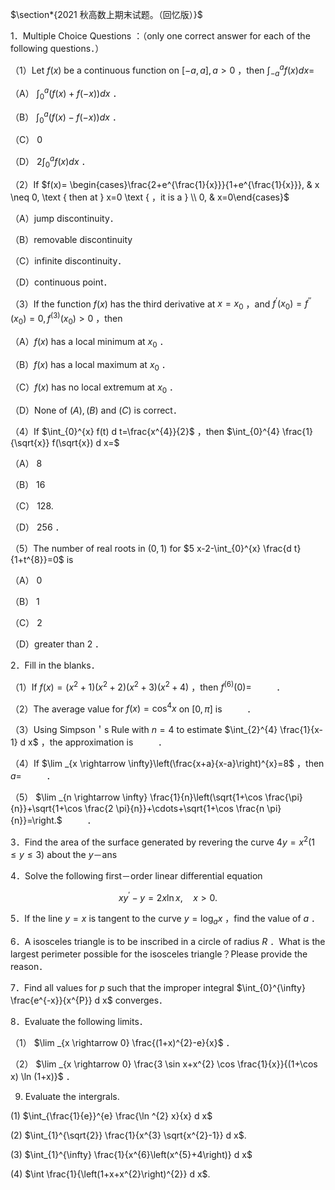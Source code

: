 $\section*{2021 秋高数上期末试题。（回忆版）}$


1．Multiple Choice Questions ：（only one correct answer for each of the following questions．）

（1）Let $f(x)$ be a continuous function on $[-a, a], a>0$ ，then $\int_{-a}^{a} f(x) d x=$

（A） $\int_{0}^{a}(f(x)+f(-x)) d x$ ．

（B） $\int_{0}^{a}(f(x)-f(-x)) d x$ ．

（C） 0

（D） $2 \int_{0}^{a} f(x) d x$ ．

（2）If $f(x)= \begin{cases}\frac{2+e^{\frac{1}{x}}}{1+e^{\frac{1}{x}}}, & x \neq 0, \text { then at } x=0 \text { ，it is a } \\ 0, & x=0\end{cases}$

（A）jump discontinuity．

（B）removable discontinuity

（C）infinite discontinuity．

（D）continuous point．

（3）If the function $f(x)$ has the third derivative at $x=x_{0}$ ，and $f^{\prime}\left(x_{0}\right)=f^{\prime \prime}\left(x_{0}\right)=0, f^{(3)}\left(x_{0}\right)>0$ ，then

（A）$f(x)$ has a local minimum at $x_{0}$ ．

（B）$f(x)$ has a local maximum at $x_{0}$ ．

（C）$f(x)$ has no local extremum at $x_{0}$ ．

（D）None of $(A),(B)$ and $(C)$ is correct．

（4）If $\int_{0}^{x} f(t) d t=\frac{x^{4}}{2}$ ，then $\int_{0}^{4} \frac{1}{\sqrt{x}} f(\sqrt{x}) d x=$

（A） 8

（B） 16

（C） 128.

（D） 256 ．

（5）The number of real roots in $(0,1)$ for $5 x-2-\int_{0}^{x} \frac{d t}{1+t^{8}}=0$ is

（A） 0

（B） 1

（C） 2

（D）greater than 2 ．

2．Fill in the blanks．

（1）If $f(x)=\left(x^{2}+1\right)\left(x^{2}+2\right)\left(x^{2}+3\right)\left(x^{2}+4\right)$ ，then $f^{(6)}(0)=$ $\qquad$ ．

（2）The average value for $f(x)=\cos ^{4} x$ on $[0, \pi]$ is $\qquad$ ．

（3）Using Simpson＇s Rule with $n=4$ to estimate $\int_{2}^{4} \frac{1}{x-1} d x$ ，the approximation is $\qquad$ ．

（4）If $\lim _{x \rightarrow \infty}\left(\frac{x+a}{x-a}\right)^{x}=8$ ，then $a=$ $\qquad$ ．

（5） $\lim _{n \rightarrow \infty} \frac{1}{n}\left(\sqrt{1+\cos \frac{\pi}{n}}+\sqrt{1+\cos \frac{2 \pi}{n}}+\cdots+\sqrt{1+\cos \frac{n \pi}{n}}=\right.$ $\qquad$ ．

3．Find the area of the surface generated by revering the curve $4 y=x^{2}(1 \leqslant y \leqslant 3)$ about the $y$－ans

4．Solve the following first－order linear differential equation

$$
x y^{\prime}-y=2 x \ln x, \quad x>0 .
$$

5．If the line $y=x$ is tangent to the curve $y=\log _{a} x$ ，find the value of $a$ ．

6．A isosceles triangle is to be inscribed in a circle of radius $R$ ．What is the largest perimeter possible for the isosceles triangle？Please provide the reason．

7．Find all values for $p$ such that the improper integral $\int_{0}^{\infty} \frac{e^{-x}}{x^{P}} d x$ converges．

8．Evaluate the following limits．

（1） $\lim _{x \rightarrow 0} \frac{(1+x)^{2}-e}{x}$ ．

（2） $\lim _{x \rightarrow 0} \frac{3 \sin x+x^{2} \cos \frac{1}{x}}{(1+\cos x) \ln (1+x)}$ ．

9. Evaluate the intergrals.

(1) $\int_{\frac{1}{e}}^{e} \frac{\ln ^{2} x}{x} d x$

(2) $\int_{1}^{\sqrt{2}} \frac{1}{x^{3} \sqrt{x^{2}-1}} d x$.

(3) $\int_{1}^{\infty} \frac{1}{x^{6}\left(x^{5}+4\right)} d x$

(4) $\int \frac{1}{\left(1+x+x^{2}\right)^{2}} d x$.

